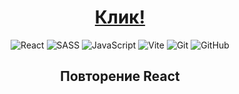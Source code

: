 <div align="center">

# [Клик!]()

![React](https://img.shields.io/badge/React-181717?style=for-the-badge&logo=react&logoColor=61DAFB)
![SASS](https://img.shields.io/badge/Sass-181717?style=for-the-badge&logo=sass&logoColor=CC6699)
![JavaScript](https://img.shields.io/badge/JavaScript-181717?style=for-the-badge&logo=javascript&logoColor=F7DF1E)
![Vite](https://img.shields.io/badge/vite-181717?style=for-the-badge&logo=vite&logoColor=blue)
![Git](https://img.shields.io/badge/-Git-181717?style=for-the-badge&logo=git)
![GitHub](https://img.shields.io/badge/-GitHub-181717?style=for-the-badge&logo=github)

## Повторение React

</div>
